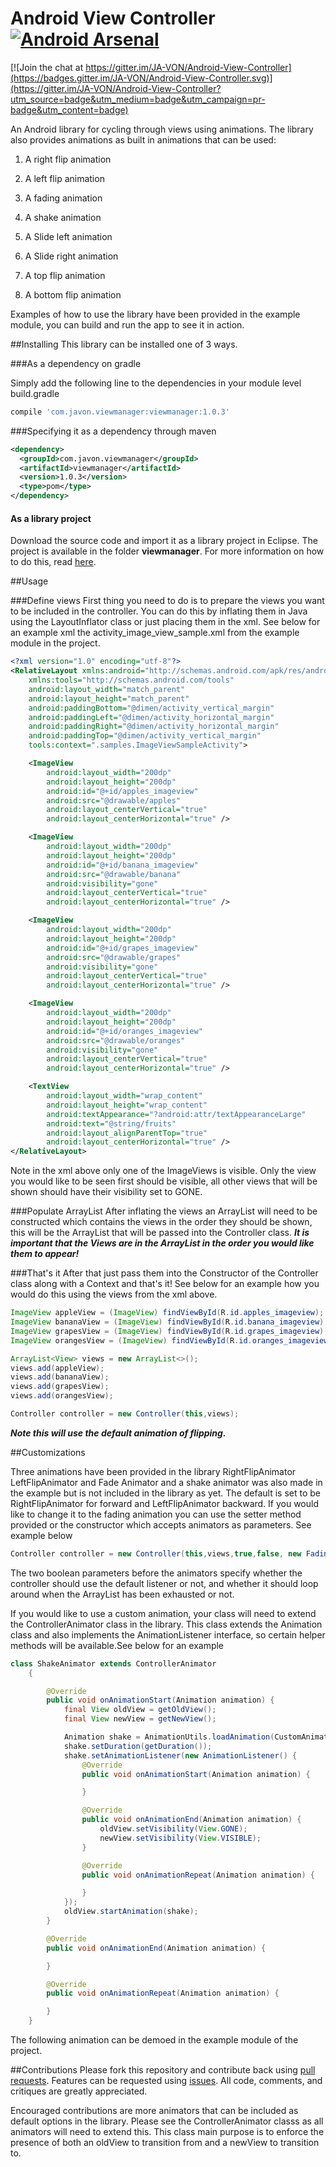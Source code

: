 # Android View Controller [![Android Arsenal](https://img.shields.io/badge/Android%20Arsenal-Android%20View%20Controller-brightgreen.svg?style=flat)](http://android-arsenal.com/details/1/3208)

[![Join the chat at https://gitter.im/JA-VON/Android-View-Controller](https://badges.gitter.im/JA-VON/Android-View-Controller.svg)](https://gitter.im/JA-VON/Android-View-Controller?utm_source=badge&utm_medium=badge&utm_campaign=pr-badge&utm_content=badge)

An Android library for cycling through views using animations. The library also provides animations as built in animations that can be used:

1. A right flip animation

2. A left flip animation

3. A fading animation

4. A shake animation

5. A Slide left animation

6. A Slide right animation

7. A top flip animation

8. A bottom flip animation

Examples of how to use the library have been provided in the example module, you can build and run the app to see it in action.

##Installing
This library can be installed one of 3 ways.

###As a dependency on gradle

Simply add the following line to the dependencies in your module level build.gradle

```groovy
compile 'com.javon.viewmanager:viewmanager:1.0.3'
```
###Specifying it as a dependency through maven
```xml
<dependency>
  <groupId>com.javon.viewmanager</groupId>
  <artifactId>viewmanager</artifactId>
  <version>1.0.3</version>
  <type>pom</type>
</dependency>
```

#### As a library project

Download the source code and import it as a library project in Eclipse. The project is available in the folder **viewmanager**. For more information on how to do this, read [here](http://developer.android.com/tools/projects/index.html#LibraryProjects).

##Usage

###Define views
First thing you need to do is to prepare the views you want to be included in the controller. You can do this by inflating them in Java using the LayoutInflator class or just placing them in the xml. See below for an example xml the activity_image_view_sample.xml from the example module in the project.

```xml
<?xml version="1.0" encoding="utf-8"?>
<RelativeLayout xmlns:android="http://schemas.android.com/apk/res/android"
    xmlns:tools="http://schemas.android.com/tools"
    android:layout_width="match_parent"
    android:layout_height="match_parent"
    android:paddingBottom="@dimen/activity_vertical_margin"
    android:paddingLeft="@dimen/activity_horizontal_margin"
    android:paddingRight="@dimen/activity_horizontal_margin"
    android:paddingTop="@dimen/activity_vertical_margin"
    tools:context=".samples.ImageViewSampleActivity">

    <ImageView
        android:layout_width="200dp"
        android:layout_height="200dp"
        android:id="@+id/apples_imageview"
        android:src="@drawable/apples"
        android:layout_centerVertical="true"
        android:layout_centerHorizontal="true" />

    <ImageView
        android:layout_width="200dp"
        android:layout_height="200dp"
        android:id="@+id/banana_imageview"
        android:src="@drawable/banana"
        android:visibility="gone"
        android:layout_centerVertical="true"
        android:layout_centerHorizontal="true" />

    <ImageView
        android:layout_width="200dp"
        android:layout_height="200dp"
        android:id="@+id/grapes_imageview"
        android:src="@drawable/grapes"
        android:visibility="gone"
        android:layout_centerVertical="true"
        android:layout_centerHorizontal="true" />

    <ImageView
        android:layout_width="200dp"
        android:layout_height="200dp"
        android:id="@+id/oranges_imageview"
        android:src="@drawable/oranges"
        android:visibility="gone"
        android:layout_centerVertical="true"
        android:layout_centerHorizontal="true" />

    <TextView
        android:layout_width="wrap_content"
        android:layout_height="wrap_content"
        android:textAppearance="?android:attr/textAppearanceLarge"
        android:text="@string/fruits"
        android:layout_alignParentTop="true"
        android:layout_centerHorizontal="true" />
</RelativeLayout>
```

Note in the xml above only one of the ImageViews is visible. Only the view you would like to be seen first should be visible, all other views that will be shown should have their visibility set to GONE. 

###Populate ArrayList
After inflating the views an ArrayList will need to be constructed which contains the views in the order they should be shown, this will be the ArrayList that will be passed into the Controller class. ***It is important that the Views are in the ArrayList in the order you would like them to appear!***

###That's it
After that just pass them into the Constructor of the Controller class along with a Context and that's it! See below for an example how you would do this using the views from the xml above. 

```Java
ImageView appleView = (ImageView) findViewById(R.id.apples_imageview);
ImageView bananaView = (ImageView) findViewById(R.id.banana_imageview);
ImageView grapesView = (ImageView) findViewById(R.id.grapes_imageview);
ImageView orangesView = (ImageView) findViewById(R.id.oranges_imageview);

ArrayList<View> views = new ArrayList<>();
views.add(appleView);
views.add(bananaView);
views.add(grapesView);
views.add(orangesView);

Controller controller = new Controller(this,views);
```

***Note this will use the default animation of flipping.***

##Customizations

Three animations have been provided in the library RightFlipAnimator LeftFlipAnimator and Fade Animator and a shake animator was also made in the example but is not included in the library as yet. The default is set to be RightFlipAnimator for forward and LeftFlipAnimator backward. If you would like to change it to the fading animation you can use the setter method provided or the constructor which accepts animators as parameters. See example below

```Java
Controller controller = new Controller(this,views,true,false, new FadingAnimator(),new FadingAnimator());
```

The two boolean parameters before the animators specify whether the controller should use the default listener or not, and whether it should loop around when the ArrayList has been exhausted or not.

If you would like to use a custom animation, your class will need to extend the ControllerAnimator class in the library. This class extends the Animation class and also implements the AnimationListener interface, so certain helper methods will be available.See below for an example

```Java
class ShakeAnimator extends ControllerAnimator
    {

        @Override
        public void onAnimationStart(Animation animation) {
            final View oldView = getOldView();
            final View newView = getNewView();

            Animation shake = AnimationUtils.loadAnimation(CustomAnimatorSampleActivity.this, R.anim.shake);
            shake.setDuration(getDuration());
            shake.setAnimationListener(new AnimationListener() {
                @Override
                public void onAnimationStart(Animation animation) {

                }

                @Override
                public void onAnimationEnd(Animation animation) {
                    oldView.setVisibility(View.GONE);
                    newView.setVisibility(View.VISIBLE);
                }

                @Override
                public void onAnimationRepeat(Animation animation) {

                }
            });
            oldView.startAnimation(shake);
        }

        @Override
        public void onAnimationEnd(Animation animation) {

        }

        @Override
        public void onAnimationRepeat(Animation animation) {

        }
    }
```

The following animation can be demoed in the example module of the project.

##Contributions
Please fork this repository and contribute back using [pull requests](https://github.com/JA-VON/Android-View-Controller/pulls). Features can be requested using [issues](https://github.com/JA-VON/Android-View-Controller/issues). All code, comments, and critiques are greatly appreciated.

Encouraged contributions are more animators that can be included as default options in the library. Please see the ControllerAnimator classs as all animators will need to extend this. This class main purpose is to enforce the presence of both an oldView to transition from and a newView to transition to.
